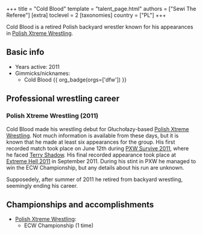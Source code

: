 +++
title = "Cold Blood"
template = "talent_page.html"
authors = ["Sewi The Referee"]
[extra]
toclevel = 2
[taxonomies]
country = ["PL"]
+++

Cold Blood is a retired Polish backyard wrestler known for his appearances in [Polish Xtreme Wrestling](@/o/pxw.md).

## Basic info

* Years active: 2011
* Gimmicks/nicknames:
  - Cold Blood {{ org_badge(orgs=['dfw']) }}

## Professional wrestling career

### Polish Xtreme Wrestling (2011)

Cold Blood made his wrestling debut for Głuchołazy-based [Polish Xtreme Wrestling](@/o/pxw.md).
Not much information is available from these days, but it is known that he made at least six appearances for the group.
His first recorded match took place on June 12th during [PXW Survive 2011](@/e/pxw/2011-06-12-pxw-survive-2011.md), where he faced [Terry Shadow](@/w/shadow.md). His final recorded appearance took place at [Extreme Hell 2011](@/e/pxw/2011-09-24-pxw-extreme-hell-2011.md) in September 2011. During his stint in PXW he managed to win the ECW Championship, but any details about his run are unknown.

Supposedely, after summer of 2011 he retired from backyard wrestling, seemingly ending his career.

## Championships and accomplishments

* [Polish Xtreme Wrestling](@/o/pxw.md):
  - ECW Championship (1 time)
